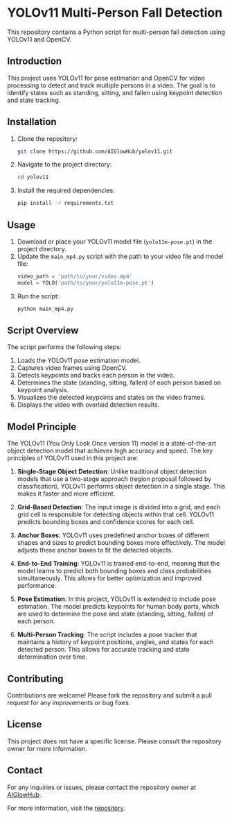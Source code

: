 # YOLOv11 Multi-Person Fall Detection

This repository contains a Python script for multi-person fall detection using YOLOv11 and OpenCV.

## Introduction

This project uses YOLOv11 for pose estimation and OpenCV for video processing to detect and track multiple persons in a video. The goal is to identify states such as standing, sitting, and fallen using keypoint detection and state tracking.

## Installation

1. Clone the repository:
    ```sh
    git clone https://github.com/AIGlowHub/yolov11.git
    ```
2. Navigate to the project directory:
    ```sh
    cd yolov11
    ```
3. Install the required dependencies:
    ```sh
    pip install -r requirements.txt
    ```

## Usage

1. Download or place your YOLOv11 model file (`yolo11m-pose.pt`) in the project directory.
2. Update the `main_mp4.py` script with the path to your video file and model file:
    ```python
    video_path = 'path/to/your/video.mp4'
    model = YOLO('path/to/your/yolo11m-pose.pt')
    ```
3. Run the script:
    ```sh
    python main_mp4.py
    ```

## Script Overview

The script performs the following steps:
1. Loads the YOLOv11 pose estimation model.
2. Captures video frames using OpenCV.
3. Detects keypoints and tracks each person in the video.
4. Determines the state (standing, sitting, fallen) of each person based on keypoint analysis.
5. Visualizes the detected keypoints and states on the video frames.
6. Displays the video with overlaid detection results.

## Model Principle

The YOLOv11 (You Only Look Once version 11) model is a state-of-the-art object detection model that achieves high accuracy and speed. The key principles of YOLOv11 used in this project are:

1. **Single-Stage Object Detection**: Unlike traditional object detection models that use a two-stage approach (region proposal followed by classification), YOLOv11 performs object detection in a single stage. This makes it faster and more efficient.

2. **Grid-Based Detection**: The input image is divided into a grid, and each grid cell is responsible for detecting objects within that cell. YOLOv11 predicts bounding boxes and confidence scores for each cell.

3. **Anchor Boxes**: YOLOv11 uses predefined anchor boxes of different shapes and sizes to predict bounding boxes more effectively. The model adjusts these anchor boxes to fit the detected objects.

4. **End-to-End Training**: YOLOv11 is trained end-to-end, meaning that the model learns to predict both bounding boxes and class probabilities simultaneously. This allows for better optimization and improved performance.

5. **Pose Estimation**: In this project, YOLOv11 is extended to include pose estimation. The model predicts keypoints for human body parts, which are used to determine the pose and state (standing, sitting, fallen) of each person.

6. **Multi-Person Tracking**: The script includes a pose tracker that maintains a history of keypoint positions, angles, and states for each detected person. This allows for accurate tracking and state determination over time.

## Contributing

Contributions are welcome! Please fork the repository and submit a pull request for any improvements or bug fixes.

## License

This project does not have a specific license. Please consult the repository owner for more information.

## Contact

For any inquiries or issues, please contact the repository owner at [AIGlowHub](https://github.com/AIGlowHub).

For more information, visit the [repository](https://github.com/AIGlowHub/yolov11).
